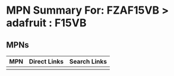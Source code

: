 



# MPN Summary For: FZAF15VB > adafruit : F15VB

## MPNs
  

|MPN|Direct Links|Search Links|
| :--- | :--- | :--- |
||||
